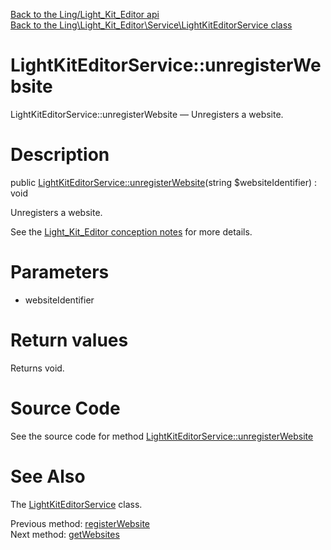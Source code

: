 [Back to the Ling/Light_Kit_Editor api](https://github.com/lingtalfi/Light_Kit_Editor/blob/master/doc/api/Ling/Light_Kit_Editor.md)<br>
[Back to the Ling\Light_Kit_Editor\Service\LightKitEditorService class](https://github.com/lingtalfi/Light_Kit_Editor/blob/master/doc/api/Ling/Light_Kit_Editor/Service/LightKitEditorService.md)


LightKitEditorService::unregisterWebsite
================



LightKitEditorService::unregisterWebsite — Unregisters a website.




Description
================


public [LightKitEditorService::unregisterWebsite](https://github.com/lingtalfi/Light_Kit_Editor/blob/master/doc/api/Ling/Light_Kit_Editor/Service/LightKitEditorService/unregisterWebsite.md)(string $websiteIdentifier) : void




Unregisters a website.

See the [Light_Kit_Editor conception notes](https://github.com/lingtalfi/Light_Kit_Editor/blob/master/doc/pages/conception-notes.md) for more details.




Parameters
================


- websiteIdentifier

    


Return values
================

Returns void.








Source Code
===========
See the source code for method [LightKitEditorService::unregisterWebsite](https://github.com/lingtalfi/Light_Kit_Editor/blob/master/Service/LightKitEditorService.php#L241-L261)


See Also
================

The [LightKitEditorService](https://github.com/lingtalfi/Light_Kit_Editor/blob/master/doc/api/Ling/Light_Kit_Editor/Service/LightKitEditorService.md) class.

Previous method: [registerWebsite](https://github.com/lingtalfi/Light_Kit_Editor/blob/master/doc/api/Ling/Light_Kit_Editor/Service/LightKitEditorService/registerWebsite.md)<br>Next method: [getWebsites](https://github.com/lingtalfi/Light_Kit_Editor/blob/master/doc/api/Ling/Light_Kit_Editor/Service/LightKitEditorService/getWebsites.md)<br>

